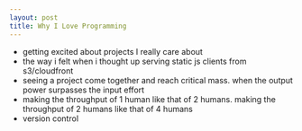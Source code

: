 ```yaml
---
layout: post
title: Why I Love Programming
---
```


- getting excited about projects I really care about
- the way i felt when i thought up serving static js clients from s3/cloudfront
- seeing a project come together and reach critical mass. when the output power surpasses the input effort
- making the throughput of 1 human like that of 2 humans. making the throughput of 2 humans like that of 4 humans
- version control